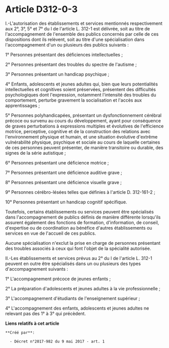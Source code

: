 # Article D312-0-3

I.-L'autorisation des établissements et services mentionnés respectivement aux 2°, 3°, 5° et 7° du I de l'article L. 312-1
est délivrée, soit au titre de l'accompagnement de l'ensemble des publics concernés par celle de ces dispositions dont ils
relèvent, soit au titre d'une spécialisation dans l'accompagnement d'un ou plusieurs des publics suivants :

1° Personnes présentant des déficiences intellectuelles ;

2° Personnes présentant des troubles du spectre de l'autisme ;

3° Personnes présentant un handicap psychique ;

4° Enfants, adolescents et jeunes adultes qui, bien que leurs potentialités intellectuelles et cognitives soient préservées,
présentent des difficultés psychologiques dont l'expression, notamment l'intensité des troubles du comportement, perturbe
gravement la socialisation et l'accès aux apprentissages ;

5° Personnes polyhandicapées, présentant un dysfonctionnement cérébral précoce ou survenu au cours du développement, ayant
pour conséquence de graves perturbations à expressions multiples et évolutives de l'efficience motrice, perceptive, cognitive
et de la construction des relations avec l'environnement physique et humain, et une situation évolutive d'extrême
vulnérabilité physique, psychique et sociale au cours de laquelle certaines de ces personnes peuvent présenter, de manière
transitoire ou durable, des signes de la série autistique ;

6° Personnes présentant une déficience motrice ;

7° Personnes présentant une déficience auditive grave ;

8° Personnes présentant une déficience visuelle grave ;

9° Personnes cérébro-lésées telles que définies à l'article D. 312-161-2 ;

10° Personnes présentant un handicap cognitif spécifique.

Toutefois, certains établissements ou services peuvent être spécialisés dans l'accompagnement de publics définis de manière
différente lorsqu'ils assurent également des fonctions de formation, d'information, de conseil, d'expertise ou de
coordination au bénéfice d'autres établissements ou services en vue de l'accueil de ces publics.

Aucune spécialisation n'exclut la prise en charge de personnes présentant des troubles associés à ceux qui font l'objet de la
spécialité autorisée.

II.-Les établissements et services prévus au 2° du I de l'article L. 312-1 peuvent en outre être spécialisés dans un ou
plusieurs des types d'accompagnement suivants :

1° L'accompagnement précoce de jeunes enfants ;

2° La préparation d'adolescents et jeunes adultes à la vie professionnelle ;

3° L'accompagnement d'étudiants de l'enseignement supérieur ;

4° L'accompagnement des enfants, adolescents et jeunes adultes ne relevant pas des 1° à 3° qui précèdent.

**Liens relatifs à cet article**

	**Créé par**:

	  - Décret n°2017-982 du 9 mai 2017 - art. 1
